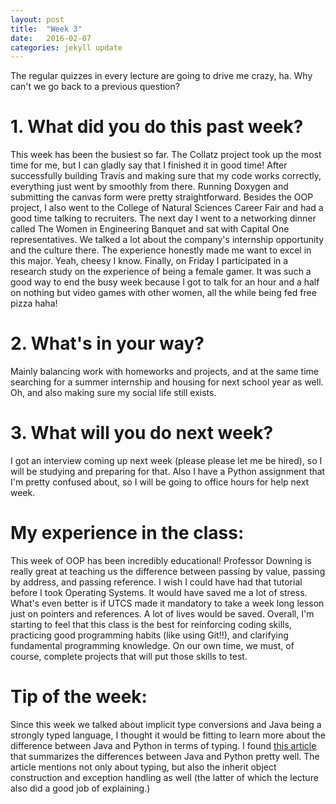 ```yaml
---
layout: post
title:  "Week 3"
date:   2016-02-07 
categories: jekyll update
---
```

The regular quizzes in every lecture are going to drive me crazy, ha. Why can't we go back to a previous question?

# 1. What did you do this past week?
This week has been the busiest so far. The Collatz project took up the most time for me, but I can gladly say that I finished it in good time! After successfully building Travis and making sure that my code works correctly, everything just went by smoothly from there. Running Doxygen and submitting the canvas form were pretty straightforward. Besides the OOP project, I also went to the College of Natural Sciences Career Fair and had a good time talking to recruiters. The next day I went to a networking dinner called The Women in Engineering Banquet and sat with Capital One representatives. We talked a lot about the company's internship opportunity and the culture there. The experience honestly made me want to excel in this major. Yeah, cheesy I know. Finally, on Friday I participated in a research study on the experience of being a female gamer. It was such a good way to end the busy week because I got to talk for an hour and a half on nothing but video games with other women, all the while being fed free pizza haha! 

# 2. What's in your way?
Mainly balancing work with homeworks and projects, and at the same time searching for a summer internship and housing for next school year as well. Oh, and also making sure my social life still exists. 

# 3. What will you do next week?
I got an interview coming up next week (please please let me be hired), so I will be studying and preparing for that. Also I have a Python assignment that I'm pretty confused about, so I will be going to office hours for help next week. 

# My experience in the class:
This week of OOP has been incredibly educational! Professor Downing is really great at teaching us the difference between passing by value, passing by address, and passing reference. I wish I could have had that tutorial before I took Operating Systems. It would have saved me a lot of stress. What's even better is if UTCS made it mandatory to take a week long lesson just on pointers and references. A lot of lives would be saved. Overall, I'm starting to feel that this class is the best for reinforcing coding skills, practicing good programming habits (like using Git!!), and clarifying fundamental programming knowledge. On our own time, we must, of course, complete projects that will put those skills to test.

# Tip of the week:
Since this week we talked about implicit type conversions and Java being a strongly typed language, I thought it would be fitting to learn more about the difference between Java and Python in terms of typing. I found [this article](https://pythonconquerstheuniverse.wordpress.com/2009/10/03/python-java-a-side-by-side-comparison/) that summarizes the differences between Java and Python pretty well. The article mentions not only about typing, but also the inherit object construction and exception handling as well (the latter of which the lecture also did a good job of explaining.)